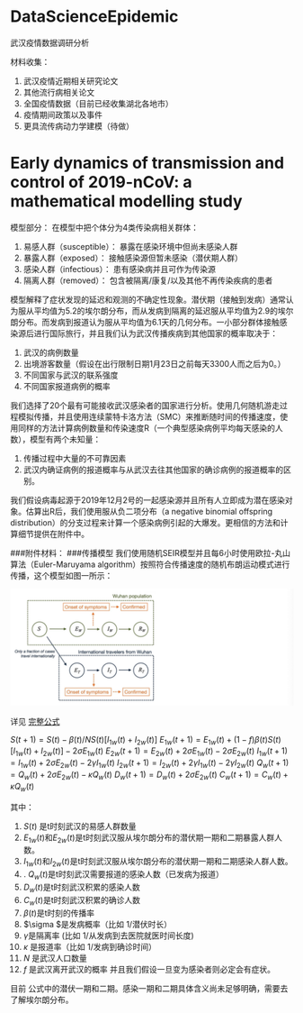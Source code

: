 # DataScienceEpidemic
武汉疫情数据调研分析

材料收集：
  1. 武汉疫情近期相关研究论文
  2. 其他流行病相关论文
  3. 全国疫情数据（目前已经收集湖北各地市）
  4. 疫情期间政策以及事件
  5. 更具流传病动力学建模（待做）


# Early dynamics of transmission and control of 2019-nCoV: a mathematical modelling study
模型部分：
在模型中把个体分为4类传染病相关群体：

1. 易感人群（susceptible）： 暴露在感染环境中但尚未感染人群
2. 暴露人群（exposed）： 接触感染源但暂未感染（潜伏期人群）
3. 感染人群（infectious）： 患有感染病并且可作为传染源
4. 隔离人群（removed）： 包含被隔离/康复/以及其他不再传染疾病的患者

模型解释了症状发现的延迟和观测的不确定性现象。潜伏期（接触到发病）通常认为服从平均值为5.2的埃尔朗分布，而从发病到隔离的延迟服从平均值为2.9的埃尔朗分布。而发病到报道认为服从平均值为6.1天的几何分布。一小部分群体接触感染源后进行国际旅行，并且我们认为武汉传播疾病到其他国家的概率取决于：

1. 武汉的病例数量
2. 出境游客数量（假设在出行限制日期1月23日之前每天3300人而之后为0。）
3. 不同国家与武汉的联系强度
4. 不同国家报道病例的概率

我们选择了20个最有可能接收武汉感染者的国家进行分析。使用几何随机游走过程模拟传播，并且使用连续蒙特卡洛方法（SMC）来推断随时间的传播速度，使用同样的方法计算病例数量和传染速度R（一个典型感染病例平均每天感染的人数），模型有两个未知量： 

1. 传播过程中大量的不可靠因素
2. 武汉内确证病例的报道概率与从武汉去往其他国家的确诊病例的报道概率的区别。

我们假设病毒起源于2019年12月2号的一起感染源并且所有人立即成为潜在感染对象。估算出R后，我们使用服从负二项分布（a negative binomial offspring distribution）的分支过程来计算一个感染病例引起的大爆发。更相信的方法和计算细节提供在附件中。

###附件材料：
###传播模型
我们使用随机SEIR模型并且每6小时使用欧拉-丸山算法（Euler-Maruyama algorithm）按照符合传播速度的随机布朗运动模式进行传播，这个模型如图一所示：

![疫情传播示意图](https://github.com/axuanwu/DataScienceEpidemic/blob/master/%E5%9F%BA%E4%BA%8E%E6%AD%A6%E6%B1%89%E7%96%AB%E6%83%85%E7%9A%84%E7%9B%B8%E5%85%B3%E6%96%87%E7%AB%A0/1580806034214.jpg)

详见 [完整公式](https://app.yinxiang.com/fx/2ea02bb5-a2f0-43da-9627-c42a8d12ac8b) 

$S(t+1)=S(t)-\beta(t)/N S(t)[I_{1w}(t)+I_{2w} (t)]$
$E_{1w}(t+1)=E_{1w}(t)+(1-f)\beta(t)S(t)[I_{1w}(t)+I_{2w} (t)]-2\sigma E_{1w}(t)$
$E_{2w}(t+1)=E_{2w}(t)+2\sigma E_{1w}(t) -2\sigma E_{2w}(t)$
$I_{1w}(t+1)=I_{1w}(t)+2\sigma E_{2w}(t)-2\gamma I_{1w}(t)$
$I_{2w}(t+1)=I_{2w}(t)+2\gamma I_{1w}(t) - 2\gamma I_{2w}(t)$
$Q_w(t+1)=Q_w(t)+2\sigma E_{2w}(t) - \kappa Q_w(t)$
$D_w(t+1)=D_w(t)+2\sigma E_{2w}(t)$
$C_w(t+1)=C_w(t)+\kappa Q_w(t)$

其中：

1. $S(t)$ 是t时刻武汉的易感人群数量
2. $E_{1w}(t)$和$E_{2w} (t)$是t时刻武汉服从埃尔朗分布的潜伏期一期和二期暴露人群人数。
3. $I_{1w}(t)$和$I_{2w} (t)$是t时刻武汉服从埃尔朗分布的潜伏期一期和二期感染人群人数。
4. . $Q_w(t)$是t时刻武汉需要报道的感染人数（已发病为报道）
5. $D_w(t)$是t时刻武汉积累的感染人数
6. $​C​_w​(t)$是t时刻武汉积累的确诊人数
7.  $\beta (t)$是t时刻的传播率
8. $\sigma $是发病概率（比如 1/潜伏时长）
9. $\gamma$是隔离率 (比如 1/从发病到去医院就医时间长度)
10. $\kappa$ 是报道率（比如 1/发病到确诊时间）
11. $N$ 是武汉人口数量
12. $f$ 是武汉离开武汉的概率
并且我们假设一旦变为感染者则必定会有症状。

目前 公式中的潜伏一期和二期。感染一期和二期具体含义尚未足够明确，需要去了解埃尔朗分布。
